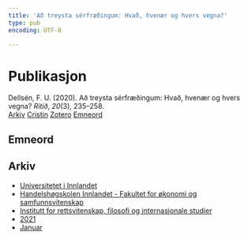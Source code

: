 ```yaml
---
title: 'Að treysta sérfræðingum: Hvað, hvenær og hvers vegna?'
type: pub
encoding: UTF-8

---
```

<h1>Publikasjon</h1>
<article id="csl-bib-container-HPCUVQ54" class="csl-bib-container">
  <div class="csl-bib-body"> <div class="csl-entry">Dellsén, F. U. (2020). Að treysta sérfræðingum: Hvað, hvenær og hvers vegna? <i>Ritið</i>, <i>20</i>(3), 235–258.</div> </div>
  <div class="csl-bib-buttons">
    <a href="#taxonomy-article-HPCUVQ54" alt="archive" class="csl-bib-button">Arkiv</a>
    <a href="https://app.cristin.no/results/show.jsf?id=1876946" alt="Cristin" class="csl-bib-button">Cristin</a>
    <a href="http://zotero.org/groups/5881554/items/HPCUVQ54" alt="Zotero" class="csl-bib-button">Zotero</a>
    <a href="#keywords-article-HPCUVQ54" alt="keywords" class="csl-bib-button">Emneord</a>
  </div>
  <div id="csl-bib-meta-container-HPCUVQ54"></div>
</article>
<div id="csl-bib-meta-HPCUVQ54" class="csl-bib-meta">
  <article id="keywords-article-HPCUVQ54" class="keywords-article">
    <h1>Emneord</h1>
    
  </article>
  <article id="taxonomy-article-HPCUVQ54" class="taxonomy-article">
    <h1>Arkiv</h1>
    <ul>
      <li>
        <a href="/nn/archive/?key=3DCRN523">Universitetet i Innlandet</a>
      </li>
      <li>
        <a href="/nn/archive/?key=DU8Q9LN9">Handelshøgskolen Innlandet - Fakultet for økonomi og samfunnsvitenskap</a>
      </li>
      <li>
        <a href="/nn/archive/?key=ITYAG68H">Institutt for rettsvitenskap, filosofi og internasjonale studier</a>
      </li>
      <li>
        <a href="/nn/archive/?key=VFX285I3">2021</a>
      </li>
      <li>
        <a href="/nn/archive/?key=8SIG9TJ6">Januar</a>
      </li>
    </ul>
  </article>
</div>
